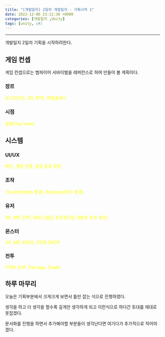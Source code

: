 ```yaml
---
title: "[개발일지] 2일차 개발일지 - 기획시작 1"
date: 2022-12-06 23:11:30 +0900
categories: [개발일지 ,Unity]
tags: [unity, c#]
---
```


<hr>

개발일지 2일차 기획을 시작하려한다.


## 게임 컨셉
게임 컨셉으로는 벰파이어 서바이벌을 레퍼런스로 하여 만들어 볼 계획이다.

### 장르
<font style='color : yellow'>
로그라이크, 2D, RPG, 핵앤슬래시
</font>

### 시점
<font style='color : yellow'>
탑뷰(Top view)
</font>

## 시스템

### UI/UX
<font style='color : yellow'>
메인, 게임 진행, 설정 등등 화면
</font>

### 조작
<font style='color : yellow'>
Touch(Mobile 환경), Keyboard(PC 환경)
</font>

### 유저
<font style='color : yellow'>
HP, MP, EXP, SKILL(일단 프로토타입 개발후 추후 생각)
</font>

### 몬스터
<font style='color : yellow'>
HP, MP, BOSS, ITEM DROP
</font>

### 전투

<font style='color : yellow'>
ITEM, EXP, Demage, Death
</font>


## 하루 마무리
오늘은 기획부분에서 크게크게 보면서 틀만 잡는 식으로 진행하였다.

생각을 하고 더 생각을 할수록 깊게만 생각하게 되고 이런식으로 하다간 토대를 제대로 못잡겠다.

문서화를 진행을 하면서 추가해야할 부분들이 생각난다면 여기다가 추가적으로 적어야겠다.



 
